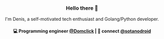 <h3 align="center"> Hello there 🤙 </h3>

<p align="center">
I'm Denis, a self-motivated tech enthusiast and Golang/Python developer.
</p>

<h4 align="center">
💻 Programming engineer <a href=https://github.com/domclick">@Domclick</a> | 💬 connect <a href="http://t.me/sotanodroid">@sotanodroid</a>
  
